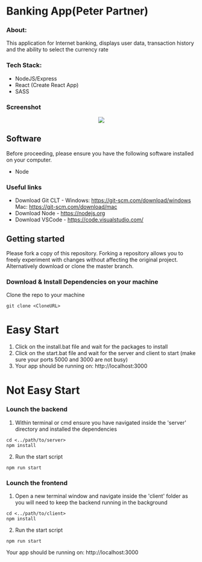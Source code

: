 # Banking App(Peter Partner)

### About:

This application for Internet banking, displays user data, transaction history and the ability to select the currency rate

### Tech Stack:

* NodeJS/Express
* React (Create React App)
* SASS

### Screenshot

<p align="center">
    <img src="https://i.imgur.com/eGJ8tFN.png">  
</p>

## Software 

Before proceeding, please ensure you have the following software installed on your computer.

* Node

### Useful links

* Download Git CLT - Windows: https://git-scm.com/download/windows Mac: https://git-scm.com/download/mac
* Download Node - https://nodejs.org
* Download VSCode - https://code.visualstudio.com/

## Getting started

Please fork a copy of this repository. Forking a repository allows you to freely experiment with changes without affecting the original project. Alternatively download or clone the master branch.

### Download & Install Dependencies on your machine 

Clone the repo to your machine

```
git clone <CloneURL>
```

# Easy Start
1) Click on the install.bat file and wait for the packages to install
2) Click on the start.bat file and wait for the server and client to start (make sure your ports 5000 and 3000 are not busy)
3) Your app should be running on: http://localhost:3000

# Not Easy Start
### Lounch the backend

1)	Within terminal or cmd ensure you have navigated inside the 'server' directory and installed the dependencies

```
cd <../path/to/server> 
npm install
```
2) Run the start script

``` 
npm run start
```

### Lounch the frontend

1) Open a new terminal window and navigate inside the 'client' folder as you will need to keep the backend running in the background

```
cd <../path/to/client> 
npm install
```

2) Run the start script

``` 
npm run start
```
Your app should be running on: http://localhost:3000
